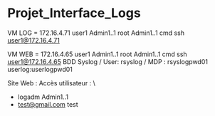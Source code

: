 # Projet_Interface_Logs

VM LOG = 172.16.4.71
user1   Admin1..1
root    Admin1..1
cmd ssh user1@172.16.4.71

VM WEB = 172.16.4.65
user1   Admin1..1
root    Admin1..1
cmd     ssh user1@172.16.4.65
BDD Syslog / User: rsyslog / MDP : rsyslogpwd01
userlog:userlogpwd01

Site Web : 
Accès utilisateur : \
- logadm Admin1..1 
- test@gmail.com  test